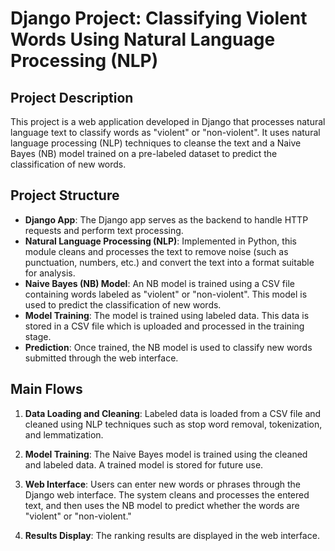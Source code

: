# Django Project: Classifying Violent Words Using Natural Language Processing (NLP)

## Project Description

This project is a web application developed in Django that processes natural language text to classify words as "violent" or "non-violent". It uses natural language processing (NLP) techniques to cleanse the text and a Naive Bayes (NB) model trained on a pre-labeled dataset to predict the classification of new words.

## Project Structure

- **Django App**: The Django app serves as the backend to handle HTTP requests and perform text processing.
- **Natural Language Processing (NLP)**: Implemented in Python, this module cleans and processes the text to remove noise (such as punctuation, numbers, etc.) and convert the text into a format suitable for analysis.
- **Naive Bayes (NB) Model**: An NB model is trained using a CSV file containing words labeled as "violent" or "non-violent". This model is used to predict the classification of new words.
- **Model Training**: The model is trained using labeled data. This data is stored in a CSV file which is uploaded and processed in the training stage.
- **Prediction**: Once trained, the NB model is used to classify new words submitted through the web interface.

## Main Flows

1. **Data Loading and Cleaning**: Labeled data is loaded from a CSV file and cleaned using NLP techniques such as stop word removal, tokenization, and lemmatization.

2. **Model Training**: The Naive Bayes model is trained using the cleaned and labeled data. A trained model is stored for future use.

3. **Web Interface**: Users can enter new words or phrases through the Django web interface. The system cleans and processes the entered text, and then uses the NB model to predict whether the words are "violent" or "non-violent."

4. **Results Display**: The ranking results are displayed in the web interface.
